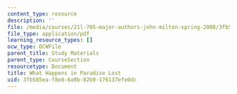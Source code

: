 ```yaml
---
content_type: resource
description: ''
file: /media/courses/21l-705-major-authors-john-milton-spring-2008/3fb585eaf8e86a9b82b9176137efe0dc_MIT21L_705S08_paradise.pdf
file_type: application/pdf
learning_resource_types: []
ocw_type: OCWFile
parent_title: Study Materials
parent_type: CourseSection
resourcetype: Document
title: What Happens in Paradise Lost
uid: 3fb585ea-f8e8-6a9b-82b9-176137efe0dc
---
```

